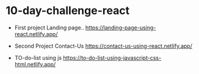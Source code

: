 # 10-day-challenge-react
* First project Landing page..
  https://landing-page-using-react.netlify.app/

* Second Project Contact-Us
  https://contact-us-using-react.netlify.app/
  
* TO-do-list using js
  https://to-do-list-using-javascript-css-html.netlify.app/

